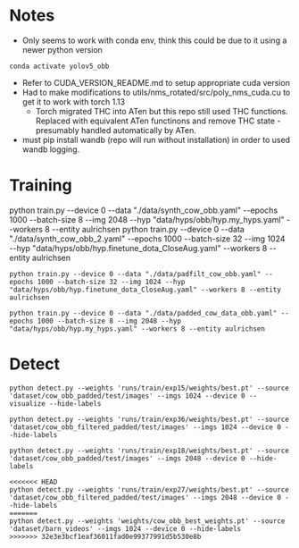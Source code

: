 
# Notes 
 - Only seems to work with conda env, think this could be due to it using a newer python version
```
conda activate yolov5_obb
```
 - Refer to CUDA_VERSION_README.md to setup appropriate cuda version
 - Had to make modifications to utils/nms_rotated/src/poly_nms_cuda.cu to get it to work with torch 1.13
    - Torch migrated THC into ATen but this repo still used THC functions. Replaced with equivalent ATen functinons and remove THC state - presumably handled automatically by ATen.
 - must pip install wandb (repo will run without installation) in order to used wandb logging.

# Training
python train.py --device 0 --data "./data/synth_cow_obb.yaml" --epochs 1000 --batch-size 8 --img 2048 --hyp "data/hyps/obb/hyp.my_hyps.yaml" --workers 8 --entity aulrichsen
python train.py --device 0 --data "./data/synth_cow_obb_2.yaml" --epochs 1000 --batch-size 32 --img 1024 --hyp "data/hyps/obb/hyp.finetune_dota_CloseAug.yaml" --workers 8 --entity aulrichsen


```
python train.py --device 0 --data "./data/padfilt_cow_obb.yaml" --epochs 1000 --batch-size 32 --img 1024 --hyp "data/hyps/obb/hyp.finetune_dota_CloseAug.yaml" --workers 8 --entity aulrichsen
```
```
python train.py --device 0 --data "./data/padded_cow_data_obb.yaml" --epochs 1000 --batch-size 8 --img 2048 --hyp "data/hyps/obb/hyp.my_hyps.yaml" --workers 8 --entity aulrichsen
```

# Detect
```
python detect.py --weights 'runs/train/exp15/weights/best.pt' --source 'dataset/cow_obb_padded/test/images' --imgs 1024 --device 0 --visualize --hide-labels
```
```
python detect.py --weights 'runs/train/exp36/weights/best.pt' --source 'dataset/cow_obb_filtered_padded/test/images' --imgs 1024 --device 0 --hide-labels
```
```
python detect.py --weights 'runs/train/exp18/weights/best.pt' --source 'dataset/cow_obb_padded/test/images' --imgs 2048 --device 0 --hide-labels
```
```
<<<<<<< HEAD
python detect.py --weights 'runs/train/exp27/weights/best.pt' --source 'dataset/cow_obb_filtered_padded/test/images' --imgs 2048 --device 0 --hide-labels
=======
python detect.py --weights 'weights/cow_obb_best_weights.pt' --source 'dataset/barn_videos' --imgs 1024 --device 0 --hide-labels
>>>>>>> 32e3e3bcf1eaf36011fad0e99377991d5b530e8b
```